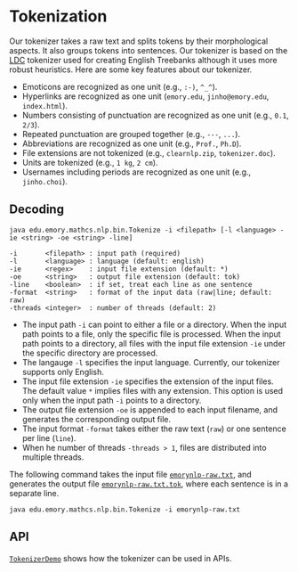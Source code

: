 # Tokenization

Our tokenizer takes a raw text and splits tokens by their morphological aspects. It also groups tokens into sentences. Our tokenizer is based on the [LDC](https://www.ldc.upenn.edu/) tokenizer used for creating English Treebanks although it uses more robust heuristics. Here are some key features about our tokenizer.

* Emoticons are recognized as one unit (e.g., `:-)`, `^_^`).
* Hyperlinks are recognized as one unit (`emory.edu`, `jinho@emory.edu`, `index.html`).
* Numbers consisting of punctuation are recognized as one unit (e.g., `0.1`, `2/3`).
* Repeated punctuation are grouped together (e.g., `---`, `...`).
* Abbreviations are recognized as one unit (e.g., `Prof.`, `Ph.D`).
* File extensions are not tokenized (e.g., `clearnlp.zip`, `tokenizer.doc`).
* Units are tokenized (e.g., `1 kg`, `2 cm`).
* Usernames including periods are recognized as one unit (e.g., `jinho.choi`).


## Decoding

```
java edu.emory.mathcs.nlp.bin.Tokenize -i <filepath> [-l <language> -ie <string> -oe <string> -line]

-i       <filepath> : input path (required)
-l       <language> : language (default: english)
-ie      <regex>    : input file extension (default: *)
-oe      <string>   : output file extension (default: tok)
-line    <boolean>  : if set, treat each line as one sentence
-format  <string>   : format of the input data (raw|line; default: raw)
-threads <integer>  : number of threads (default: 2)
```
	 
* The input path `-i` can point to either a file or a directory. When the input path points to a file, only the specific file is processed. When the input path points to a directory, all files with the input file extension `-ie` under the specific directory are processed.
* The langauge `-l` specifies the input language. Currently, our tokenizer supports only English.
* The input file extension `-ie` specifies the extension of the input files. The default value `*` implies files with any extension. This option is used only when the input path `-i` points to a directory.
* The output file extension `-oe` is appended to each input filename, and generates the corresponding output file.
* The input format `-format` takes either the raw text (`raw`) or one sentence per line (`line`).
* When he number of threads `-threads > 1`, files are distributed into multiple threads. 

The following command takes the input file [`emorynlp-raw.txt`](src/test/resources/emorynlp-raw.txt), and generates the output file [`emorynlp-raw.txt.tok`](src/test/resources/emorynlp-raw.txt.tok), where each sentence is in a separate line.

```
java edu.emory.mathcs.nlp.bin.Tokenize -i emorynlp-raw.txt
```

## API

[`TokenizerDemo`](src/test/java/edu/emory/mathcs/nlp/tokenizer/TokenizerDemo.java) shows how the tokenizer can be used in APIs.